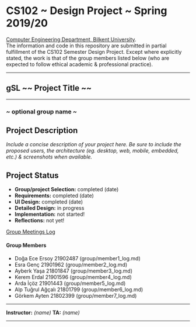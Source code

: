 # CS102 ~ Design Project ~ Spring 2019/20
[Computer Engineering Department, Bilkent University](http://w3.cs.bilkent.edu.tr/en/).  
The information and code in this repository are submitted in partial fulfillment of the CS102 Semester Design Project. Except where explicitly stated, the work is that of the group members listed below (who are expected to follow ethical academic & professional practice).
****
## gSL ~~ Project Title ~~
****
### ~ optional group name ~

## Project Description
_Include a concise description of your project here. Be sure to include the proposed users, the architecture (eg. desktop, web, mobile, embedded, etc.) & screenshots when available._
   
## Project Status
+ **Group/project Selection:** completed (date)
+ **Requirements:** completed (date)
+ **UI Design:** completed (date)
+ **Detailed Design:** in progress
+ **Implementation:** not started!
+ **Reflections:** not yet!

[Group Meetings Log](group/meetingslog.md)
#### Group Members
- Doğa Ece Ersoy     21902487   (group/member1_log.md)    
- Esra Genç          21901962   (group/member2_log.md)
- Ayberk Yaşa        21801847   (group/member3_log.md)
- Kerem Erdal		 21901596   (group/member4_log.md)
- Arda İçöz          21901443   (group/member5_log.md)
- Alp Tuğrul Ağçalı  21801799   (group/member6_log.md)
- Görkem Ayten       21802399   (group/member7_log.md)


****
**Instructor:** _(name)_   **TA:**  _(name)_
****
